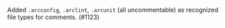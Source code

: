 Added `.arcconfig`, `.arclint`, `.arcunit` (all uncommentable) as recognized
file types for comments. (#1123)
